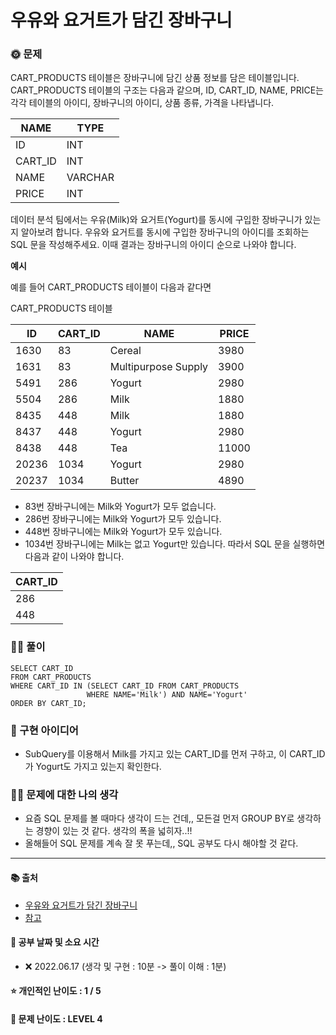 # 우유와 요거트가 담긴 장바구니

### 🌞 문제
CART_PRODUCTS 테이블은 장바구니에 담긴 상품 정보를 담은 테이블입니다. CART_PRODUCTS 테이블의 구조는 다음과 같으며, ID, CART_ID, NAME, PRICE는 각각 테이블의 아이디, 장바구니의 아이디, 상품 종류, 가격을 나타냅니다.

|NAME|TYPE|
|---|---|
|ID|INT|
|CART_ID|INT|
|NAME|VARCHAR|
|PRICE|INT|

데이터 분석 팀에서는 우유(Milk)와 요거트(Yogurt)를 동시에 구입한 장바구니가 있는지 알아보려 합니다. 우유와 요거트를 동시에 구입한 장바구니의 아이디를 조회하는 SQL 문을 작성해주세요. 이때 결과는 장바구니의 아이디 순으로 나와야 합니다.

<b>예시</b>

예를 들어 CART_PRODUCTS 테이블이 다음과 같다면

CART_PRODUCTS 테이블

|ID	|CART_ID|	NAME	|PRICE|
|---|---|---|---|
|1630|	83	|Cereal	|3980|
|1631	|83	|Multipurpose Supply	|3900|
|5491|	286|	Yogurt|	2980
|5504|	286|	Milk	|1880
|8435|	448|	Milk|	1880
|8437|	448|	Yogurt	|2980
|8438|	448	|Tea	|11000
|20236	|1034	|Yogurt	|2980
|20237|	1034	|Butter	|4890

- 83번 장바구니에는 Milk와 Yogurt가 모두 없습니다.
- 286번 장바구니에는 Milk와 Yogurt가 모두 있습니다.
- 448번 장바구니에는 Milk와 Yogurt가 모두 있습니다.
- 1034번 장바구니에는 Milk는 없고 Yogurt만 있습니다.
따라서 SQL 문을 실행하면 다음과 같이 나와야 합니다.

|CART_ID|
|---|
|286|
|448|

### 👩‍💻 풀이
```
SELECT CART_ID
FROM CART_PRODUCTS
WHERE CART_ID IN (SELECT CART_ID FROM CART_PRODUCTS
                 WHERE NAME='Milk') AND NAME='Yogurt'
ORDER BY CART_ID;
```

### 🔑 구현 아이디어
- SubQuery를 이용해서 Milk를 가지고 있는 CART_ID를 먼저 구하고, 이 CART_ID가 Yogurt도 가지고 있는지 확인한다.
  
### 🙋‍♀‍ 문제에 대한 나의 생각
- 요즘 SQL 문제를 볼 때마다 생각이 드는 건데,, 모든걸 먼저 GROUP BY로 생각하는 경향이 있는 것 같다. 생각의 폭을 넓히자..!!
- 올해들어 SQL 문제를 계속 잘 못 푸는데,, SQL 공부도 다시 해야할 것 같다.

-------------
#### 📚 출처
- [우유와 요거트가 담긴 장바구니
](https://programmers.co.kr/learn/courses/30/lessons/62284)
- [참고](https://blue-boy.tistory.com/194)
#### 📅 공부 날짜 및 소요 시간
- ❌ 2022.06.17 (생각 및 구현 : 10분 -> 풀이 이해 : 1분)
#### ⭐ 개인적인 난이도 : 1 / 5
#### 🌳 문제 난이도 : LEVEL 4